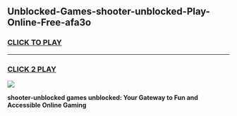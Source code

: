 
## Unblocked-Games-shooter-unblocked-Play-Online-Free-afa3o
<h3>
<a href="https://premium76.site?title=shooter-unblocked&ref=26A">CLICK TO PLAY</a></h3>
<hr>

<h3>
<a href="https://premium76.site?title=shooter-unblocked&ref=26A">CLICK 2 PLAY</a>
  
</h3>

<a href="https://premium76.site?title=shooter-unblocked&ref=26A"><img src="https://clearcache.store/games.png"></a>


**shooter-unblocked games unblocked: Your Gateway to Fun and Accessible Online Gaming**
